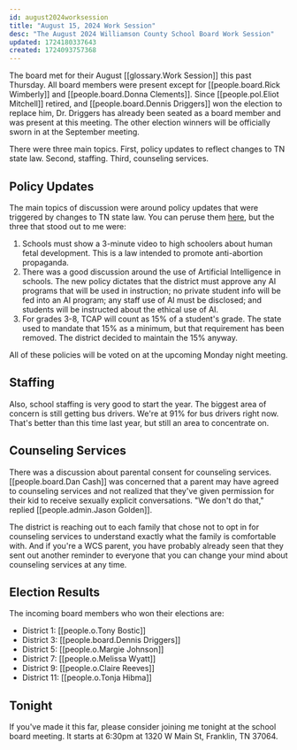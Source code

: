```yaml
---
id: august2024worksession
title: "August 15, 2024 Work Session"
desc: "The August 2024 Williamson County School Board Work Session"
updated: 1724180337643
created: 1724093757368
---
```


The board met for their August [[glossary.Work Session]] this past Thursday. All board members were present except for [[people.board.Rick Wimberly]] and [[people.board.Donna Clements]]. Since [[people.pol.Eliot Mitchell]] retired, and [[people.board.Dennis Driggers]] won the election to replace him, Dr. Driggers has already been seated as a board member and was present at this meeting. The other election winners will be officially sworn in at the September meeting.

There were three main topics. First, policy updates to reflect changes to TN state law. Second, staffing. Third, counseling services.

## Policy Updates

The main topics of discussion were around policy updates that were triggered by changes to TN state law. You can peruse them [here](https://meeting.boeconnect.net/Public/Agenda/566?meeting=648073), but the three that stood out to me were:

1. Schools must show a 3-minute video to high schoolers about human fetal development. This is a law intended to promote anti-abortion propaganda.
2. There was a good discussion around the use of Artificial Intelligence in schools. The new policy dictates that the district must approve any AI programs that will be used in instruction; no private student info will be fed into an AI program; any staff use of AI must be disclosed; and students will be instructed about the ethical use of AI.
3. For grades 3-8, TCAP will count as 15% of a student's grade. The state used to mandate that 15% as a minimum, but that requirement has been removed. The district decided to maintain the 15% anyway.

All of these policies will be voted on at the upcoming Monday night meeting.

## Staffing

Also, school staffing is very good to start the year. The biggest area of concern is still getting bus drivers. We're at 91% for bus drivers right now. That's better than this time last year, but still an area to concentrate on.

## Counseling Services

There was a discussion about parental consent for counseling services. [[people.board.Dan Cash]] was concerned that a parent may have agreed to counseling services and not realized that they've given permission for their kid to receive sexually explicit conversations. "We don't do that," replied [[people.admin.Jason Golden]].

The district is reaching out to each family that chose not to opt in for counseling services to understand exactly what the family is comfortable with. And if you're a WCS parent, you have probably already seen that they sent out another reminder to everyone that you can change your mind about counseling services at any time.

## Election Results

The incoming board members who won their elections are:

- District 1: [[people.o.Tony Bostic]]
- District 3: [[people.board.Dennis Driggers]]
- District 5: [[people.o.Margie Johnson]]
- District 7: [[people.o.Melissa Wyatt]]
- District 9: [[people.o.Claire Reeves]]
- District 11: [[people.o.Tonja Hibma]]

## Tonight

If you've made it this far, please consider joining me tonight at the school board meeting. It starts at 6:30pm at 1320 W Main St, Franklin, TN 37064.
